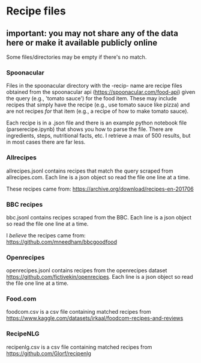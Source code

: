 # Recipe files

## important: you may not share any of the data here or make it available publicly online

Some files/directories may be empty if there's no match.

### Spoonacular
Files in the spoonacular directory with the -recip- name are recipe files
obtained from the spoonacular api (https://spoonacular.com/food-api) given
the query (e.g., 'tomato sauce') for the food item. These may include
recipes that simply have the recipe (e.g., use tomato sauce like pizza) and
are not recipes *for* that item (e.g., a recipe of how to make tomato sauce).

Each recipe is in a .json file and there is an example python notebook file 
(parserecipe.ipynb) that shows you how to parse the file. There are 
ingredients, steps, nutritional facts, etc. I retrieve a max of 500 results, 
but in most cases there are far less.

### Allrecipes

allrecipes.jsonl contains recipes that match the query scraped from
allrecipes.com. Each line is a json object so read the file one line
at a time.

These recipes came from: https://archive.org/download/recipes-en-201706

### BBC recipes
bbc.jsonl contains recipes scraped from the BBC. Each line is a json
object so read the file one line at a time.

I *believe* the recipes came from: https://github.com/mneedham/bbcgoodfood

### Openrecipes
openrecipes.jsonl contains recipes from the openrecipes dataset
https://github.com/fictivekin/openrecipes. Each line is a json
object so read the file one line at a time.

### Food.com
foodcom.csv is a csv file containing matched recipes from
https://www.kaggle.com/datasets/irkaal/foodcom-recipes-and-reviews

### RecipeNLG
recipenlg.csv is a csv file containing matched recipes from
https://github.com/Glorf/recipenlg
